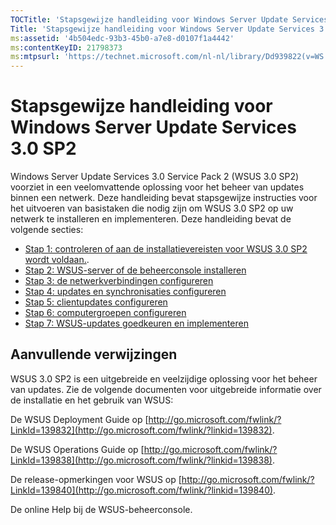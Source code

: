 ```yaml
---
TOCTitle: 'Stapsgewijze handleiding voor Windows Server Update Services 3.0 SP2'
Title: 'Stapsgewijze handleiding voor Windows Server Update Services 3.0 SP2'
ms:assetid: '4b504edc-93b3-45b0-a7e8-d0107f1a4442'
ms:contentKeyID: 21798373
ms:mtpsurl: 'https://technet.microsoft.com/nl-nl/library/Dd939822(v=WS.10)'
---
```


Stapsgewijze handleiding voor Windows Server Update Services 3.0 SP2
====================================================================

Windows Server Update Services 3.0 Service Pack 2 (WSUS 3.0 SP2) voorziet in een veelomvattende oplossing voor het beheer van updates binnen een netwerk. Deze handleiding bevat stapsgewijze instructies voor het uitvoeren van basistaken die nodig zijn om WSUS 3.0 SP2 op uw netwerk te installeren en implementeren. Deze handleiding bevat de volgende secties:

-   [Stap 1: controleren of aan de installatievereisten voor WSUS 3.0 SP2 wordt voldaan.](https://technet.microsoft.com/ec01bd75-5def-4899-8cee-ddab827bbd83).
-   [Stap 2: WSUS-server of de beheerconsole installeren](https://technet.microsoft.com/6db6fcb0-c55d-43b9-9b07-4040c6267759)
-   [Stap 3: de netwerkverbindingen configureren](https://technet.microsoft.com/42a144c5-f08e-4a6e-b360-47ddea77bd24)
-   [Stap 4: updates en synchronisaties configureren](https://technet.microsoft.com/deeaa7e1-9b50-45cb-9537-d75f70de3405)
-   [Stap 5: clientupdates configureren](https://technet.microsoft.com/5ae60ead-3e94-456c-a692-c0f193ea5d5a)
-   [Stap 6: computergroepen configureren](https://technet.microsoft.com/70518732-2179-4e41-9609-7f9999867f41)
-   [Stap 7: WSUS-updates goedkeuren en implementeren](https://technet.microsoft.com/c4e58e17-d5e3-4194-8f26-b459e0c03b86)

Aanvullende verwijzingen
------------------------

WSUS 3.0 SP2 is een uitgebreide en veelzijdige oplossing voor het beheer van updates. Zie de volgende documenten voor uitgebreide informatie over de installatie en het gebruik van WSUS:

De WSUS Deployment Guide op [http://go.microsoft.com/fwlink/?LinkId=139832](http://go.microsoft.com/fwlink/?linkid=139832).

De WSUS Operations Guide op [http://go.microsoft.com/fwlink/?LinkId=139838](http://go.microsoft.com/fwlink/?linkid=139838).

De release-opmerkingen voor WSUS op [http://go.microsoft.com/fwlink/?LinkId=139840](http://go.microsoft.com/fwlink/?linkid=139840).

De online Help bij de WSUS-beheerconsole.
